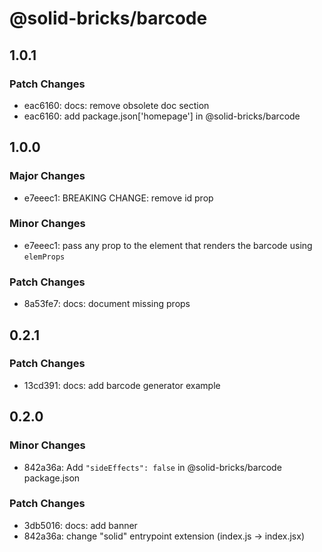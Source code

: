 # @solid-bricks/barcode

## 1.0.1

### Patch Changes

- eac6160: docs: remove obsolete doc section
- eac6160: add package.json['homepage'] in @solid-bricks/barcode

## 1.0.0

### Major Changes

- e7eeec1: BREAKING CHANGE: remove id prop

### Minor Changes

- e7eeec1: pass any prop to the element that renders the barcode using `elemProps`

### Patch Changes

- 8a53fe7: docs: document missing props

## 0.2.1

### Patch Changes

- 13cd391: docs: add barcode generator example

## 0.2.0

### Minor Changes

- 842a36a: Add `"sideEffects": false` in @solid-bricks/barcode package.json

### Patch Changes

- 3db5016: docs: add banner
- 842a36a: change "solid" entrypoint extension (index.js -> index.jsx)
